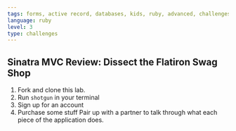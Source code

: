 ```yaml
---
tags: forms, active record, databases, kids, ruby, advanced, challenges
language: ruby
level: 3
type: challenges
---
```


## Sinatra MVC Review: Dissect the Flatiron Swag Shop

1. Fork and clone this lab.
2. Run `shotgun` in your terminal
3. Sign up for an account
4. Purchase some stuff
Pair up with a partner to talk through what each piece of the application does.



